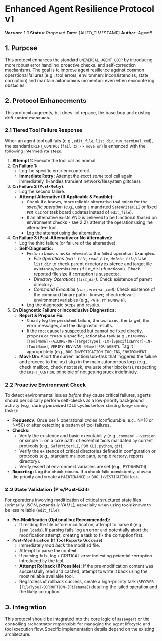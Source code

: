 # Enhanced Agent Resilience Protocol v1

**Version:** 1.0
**Status:** Proposed
**Date:** [AUTO_TIMESTAMP]
**Author:** Agent5

## 1. Purpose

This protocol enhances the standard `UNIVERSAL_AGENT_LOOP` by introducing more robust error handling, proactive checks, and self-correction mechanisms. The goal is to improve agent resilience against common operational failures (e.g., tool errors, environment inconsistencies, state corruption) and maintain autonomous momentum even when encountering obstacles.

## 2. Protocol Enhancements

This protocol augments, but does not replace, the base loop and existing drift control measures.

### 2.1 Tiered Tool Failure Response

When an agent tool call fails (e.g., `edit_file`, `list_dir`, `run_terminal_cmd`), the standard `DRIFT_CONTROL` (`fail 2x -> move on`) is enhanced with the following intermediate steps:

1.  **Attempt 1:** Execute the tool call as normal.
2.  **On Failure 1:**
    *   Log the specific error encountered.
    *   **Immediate Retry:** Attempt the *exact same* tool call again immediately. (Handles transient network/filesystem glitches).
3.  **On Failure 2 (Post-Retry):**
    *   Log the second failure.
    *   **Attempt Alternative (If Applicable & Feasible):**
        *   Check if a known, more reliable alternative tool exists for the *specific operation* (e.g., using a mandated `SafeWriterCLI` or fixed `PBM CLI` for task board updates instead of `edit_file`).
        *   If an alternative exists AND is believed to be functional (based on environment checks - see 2.2), attempt the operation using the alternative tool.
        *   Log the attempt using the alternative.
4.  **On Failure 3 (Post-Alternative or No Alternative):**
    *   Log the third failure (or failure of the alternative).
    *   **Self-Diagnostic:**
        *   Perform basic checks relevant to the failed operation. Examples:
            *   *File Operations (`edit_file`, `read_file`, `delete_file`):* Use `list_dir` to check parent directory existence and target file existence/permissions (if list_dir is functional). Check reported file size if corruption is suspected.
            *   *Directory Operations (`list_dir`):* Check existence of parent directory.
            *   *Command Execution (`run_terminal_cmd`):* Check existence of the command binary path if known; check relevant environment variables (e.g., `PATH`, `PYTHONPATH`).
        *   Log the diagnostic steps and results.
5.  **On Diagnostic Failure or Inconclusive Diagnostics:**
    *   **Report & Propose Fix:**
        *   Clearly log the persistent failure, the tool used, the target, the error messages, and the diagnostic results.
        *   If the root cause is suspected but cannot be fixed directly, propose or create a specific, actionable task (e.g., `DIAGNOSE-[ToolName]-FAILURE-ON-[TargetType]`, `FIX-[SpecificError]-IN-[ToolName]`, `VERIFY-ENV-VAR-[Name]-FOR-AGENT`). Tag it appropriately (e.g., `BUG_INVESTIGATION`, `TOOLING`, `ENVIRONMENT`).
    *   **Move On:** Abort the current action/sub-task that triggered the failure and proceed to the next step in the main autonomous loop (e.g., check mailbox, check next task, evaluate other blockers), respecting the `DRIFT_CONTROL` principle of not getting stuck indefinitely.

### 2.2 Proactive Environment Check

To detect environmental issues *before* they cause critical failures, agents should periodically perform self-checks as a low-priority background activity (e.g., during perceived IDLE cycles before starting long-running tasks):

*   **Frequency:** Once per N operational cycles (configurable, e.g., N=10 or N=50) or after detecting a pattern of tool failures.
*   **Checks:**
    *   Verify the existence and basic executability (e.g., `command --version` or simple `ls` on a core path) of essential tools mandated by current protocols (e.g., `SafeWriterCLI`, `PBM CLI`, `python`, `git`).
    *   Verify the existence of critical directories defined in configuration or protocols (e.g., standard mailbox path, temp directory, reports directory).
    *   Verify essential environment variables are set (e.g., `PYTHONPATH`).
*   **Reporting:** Log the check results. If a check fails consistently, elevate the priority and create a `MAINTENANCE` or `BUG_INVESTIGATION` task.

### 2.3 State Validation (Pre/Post-Edit)

For operations involving modification of critical structured state files (primarily JSON, potentially YAML), especially when using tools known to be less reliable (`edit_file`):

*   **Pre-Modification (Optional but Recommended):**
    *   If reading the file before modification, attempt to parse it (e.g., `json.loads`). If parsing fails, log an error and potentially abort the modification attempt, creating a task to fix the corruption first.
*   **Post-Modification (If Tool Reports Success):**
    *   Immediately *read back* the modified file.
    *   Attempt to parse the content.
    *   If parsing fails, log a CRITICAL error indicating potential corruption introduced by the tool.
    *   **Attempt Rollback (If Possible):** If the pre-modification content was successfully read and cached, attempt to write it back using the most reliable available tool.
    *   Regardless of rollback success, create a high-priority task (`RECOVER-[FileType]-CORRUPTION-[Filename]`) detailing the failed operation and the likely corruption.

## 3. Integration

This protocol should be integrated into the core logic of `BaseAgent` or the controlling orchestrator responsible for managing the agent lifecycle and tool execution flow. Specific implementation details depend on the existing architecture.
